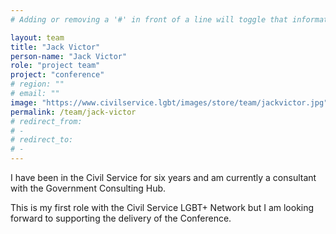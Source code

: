 ```yaml
---
# Adding or removing a '#' in front of a line will toggle that information off and on from being processed. 

layout: team
title: "Jack Victor"
person-name: "Jack Victor"
role: "project team"
project: "conference"
# region: ""
# email: ""
image: "https://www.civilservice.lgbt/images/store/team/jackvictor.jpg"
permalink: /team/jack-victor
# redirect_from: 
# - 
# redirect_to: 
# - 
---
```


I have been in the Civil Service for six years and am currently a consultant with the Government Consulting Hub.

This is my first role with the Civil Service LGBT+ Network but I am looking forward to supporting the delivery of the Conference.
